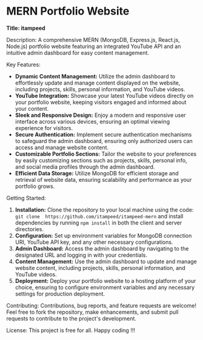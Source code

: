 # MERN Portfolio Website

**Title: itampeed**

Description:
A comprehensive MERN (MongoDB, Express.js, React.js, Node.js) portfolio website featuring an integrated YouTube API and an intuitive admin dashboard for easy content management.

Key Features:
- **Dynamic Content Management:** Utilize the admin dashboard to effortlessly update and manage content displayed on the website, including projects, skills, personal information, and YouTube videos.
- **YouTube Integration:** Showcase your latest YouTube videos directly on your portfolio website, keeping visitors engaged and informed about your content.
- **Sleek and Responsive Design:** Enjoy a modern and responsive user interface across various devices, ensuring an optimal viewing experience for visitors.
- **Secure Authentication:** Implement secure authentication mechanisms to safeguard the admin dashboard, ensuring only authorized users can access and manage website content.
- **Customizable Portfolio Sections:** Tailor the website to your preferences by easily customizing sections such as projects, skills, personal info, and social media profiles through the admin dashboard.
- **Efficient Data Storage:** Utilize MongoDB for efficient storage and retrieval of website data, ensuring scalability and performance as your portfolio grows.

Getting Started:
1. **Installation:** Clone the repository to your local machine using the code: `` git clone  https://github.com/itampeed/itampeed-mern`` and install dependencies by running ``npm install`` in both the client and server directories.
2. **Configuration:** Set up environment variables for MongoDB connection URI, YouTube API key, and any other necessary configurations.
3. **Admin Dashboard:** Access the admin dashboard by navigating to the designated URL and logging in with your credentials.
4. **Content Management:** Use the admin dashboard to update and manage website content, including projects, skills, personal information, and YouTube videos.
5. **Deployment:** Deploy your portfolio website to a hosting platform of your choice, ensuring to configure environment variables and any necessary settings for production deployment.

Contributing:
Contributions, bug reports, and feature requests are welcome! Feel free to fork the repository, make enhancements, and submit pull requests to contribute to the project's development.

License:
This project is free for all. Happy coding !!!
